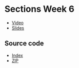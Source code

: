 # Sections Week 6

* [Video](http://cs50.tv/2011/fall/sections/6/section6.mp4)
* [Slides](http://cdn.cs50.net/2011/fall/sections/6/section6.pdf)

## Source code

* [Index](http://cdn.cs50.net/2011/fall/sections/6/section6/)
* [ZIP](http://cdn.cs50.net/2011/fall/sections/6/section6.zip)

